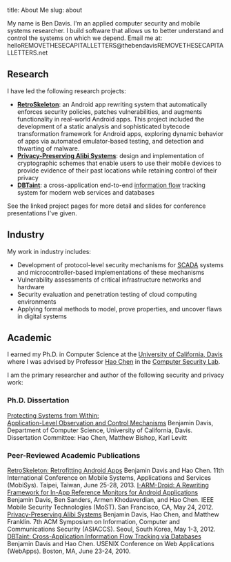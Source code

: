 title: About Me
slug: about

My name is Ben Davis.
I'm an applied computer security and mobile systems researcher.
I build software that allows us to better understand and control the systems on which we depend.
Email me at: hello<span class="hideme">REMOVETHESECAPITALLETTERS</span>@thebendavis<span class="hideme">REMOVETHESECAPITALLETTERS</span>.net


## Research

I have led the following research projects:

* [**RetroSkeleton**]({filename}/retroskeleton-android-app-rewriting-overview.md): an Android app rewriting system that automatically enforces security policies, patches vulnerabilities, and augments functionality in real-world Android apps. This project included the development of a static analysis and sophisticated bytecode transformation framework for Android apps, exploring dynamic behavior of apps via automated emulator-based testing, and detection and thwarting of malware.
* [**Privacy-Preserving Alibi Systems**]({filename}/privacy-preserving-alibi-systems-overview.md): design and implementation of cryptographic schemes that enable users to use their mobile devices to provide evidence of their past locations while retaining control of their privacy
* [**DBTaint**]({filename}/dbtaint-database-information-flow-tracking-overview.md): a cross-application end-to-end [information flow](https://en.wikipedia.org/wiki/Information_flow_%28information_theory%29) tracking system for modern web services and databases

See the linked project pages for more detail and slides for conference presentations I've given.


## Industry

My work in industry includes:

* Development of protocol-level security mechanisms for [SCADA](https://en.wikipedia.org/wiki/SCADA) systems and microcontroller-based implementations of these mechanisms
* Vulnerability assessments of critical infrastructure networks and hardware
* Security evaluation and penetration testing of cloud computing environments
* Applying formal methods to model, prove properties, and uncover flaws in digital systems


## Academic

I earned my Ph.D. in Computer Science
at the [University of California, Davis](http://ucdavis.edu/)
where I was advised by Professor [Hao Chen](http://www.cs.ucdavis.edu/~hchen/)
in the [Computer Security Lab](http://seclab.cs.ucdavis.edu/).

I am the primary researcher and author of the following security and privacy work:

### Ph.D. Dissertation

  <span class="bib-entry">
    <span class="papertitle"><a href="/pubs/davis-dissertation.pdf">Protecting Systems from Within:<br />Application-Level Observation and Control Mechanisms</a></span>
    <span class="author">Benjamin Davis, Department of Computer Science, University of California, Davis.</span>
    <span class="venue">Dissertation Committee: Hao Chen, Matthew Bishop, Karl Levitt</span>
  </span>

### Peer-Reviewed Academic Publications

  <span class="bib-entry">
    <span class="papertitle"><a href="/pubs/davis-mobisys13-retroskeleton.pdf">RetroSkeleton: Retrofitting Android Apps</a></span>
    <span class="author">Benjamin Davis and Hao Chen.</span>
    <span class="venue">11th International Conference on Mobile Systems, Applications and Services (MobiSys). Taipei, Taiwan, June 25-28, 2013.</span>
  </span>

  <span class="bib-entry">
    <span class="papertitle"><a href="/pubs/davis-most12-iarm.pdf">I-ARM-Droid: A Rewriting Framework for In-App Reference Monitors for Android Applications</a></span>
    <span class="author">Benjamin Davis, Ben Sanders, Armen Khodaverdian, and Hao Chen.</span>
    <span class="venue">IEEE Mobile Security Technologies (MoST). San Francisco, CA, May 24, 2012.</span>
  </span>

  <span class="bib-entry">
    <span class="papertitle"><a href="/pubs/davis-asiaccs12-alibis.pdf">Privacy-Preserving Alibi Systems</a></span>
    <span class="author">Benjamin Davis, Hao Chen, and Matthew Franklin.</span>
    <span class="venue">7th ACM Symposium on Information, Computer and Communications Security (ASIACCS). Seoul, South Korea, May 1-3, 2012.</span>
  </span>

  <span class="bib-entry">
    <span class="papertitle"><a href="/pubs/davis-webapps10-dbtaint.pdf">DBTaint: Cross-Application Information Flow Tracking via Databases</a></span>
    <span class="author">Benjamin Davis and Hao Chen.</span>
    <span class="venue">USENIX Conference on Web Applications (WebApps). Boston, MA, June 23-24, 2010.</span>
  </span>
